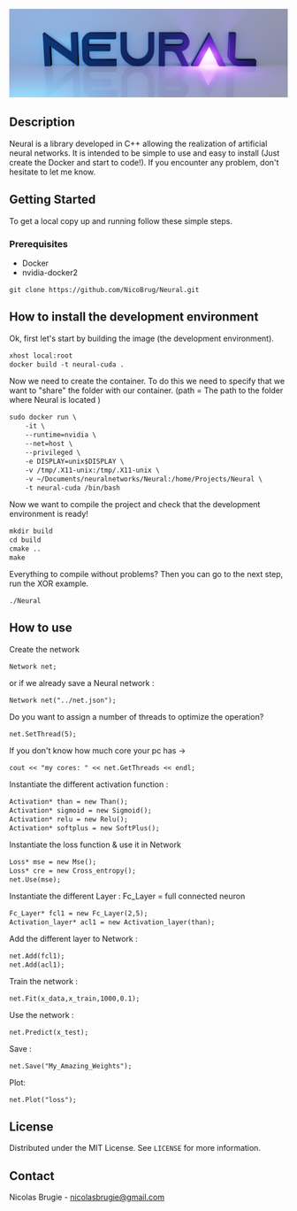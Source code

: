 
![Screenshot](pics/logo.png?raw=true )
## Description
Neural is a library developed in C++ allowing the realization of artificial neural networks. It is intended to be simple to use and easy to install (Just create the Docker and start to code!). If you encounter any problem, don't hesitate to let me know. 

## Getting Started
To get a local copy up and running follow these simple steps.
### Prerequisites
* Docker
* nvidia-docker2
```
git clone https://github.com/NicoBrug/Neural.git
```
## How to install the development environment
Ok, first let's start by building the image (the development environment). 
```
xhost local:root
docker build -t neural-cuda .
```
Now we need to create the container. To do this we need to specify that we want to "share" the folder with our container. (path = The path to the folder where Neural is located )
```
sudo docker run \
    -it \
    --runtime=nvidia \
    --net=host \
    --privileged \
    -e DISPLAY=unix$DISPLAY \
    -v /tmp/.X11-unix:/tmp/.X11-unix \
    -v ~/Documents/neuralnetworks/Neural:/home/Projects/Neural \
    -t neural-cuda /bin/bash
```
Now we want to compile the project and check that the development environment is ready!
```
mkdir build
cd build
cmake ..
make
```
Everything to compile without problems? Then you can go to the next step, run the XOR example.
```
./Neural
```

## How to use

Create the network
```
Network net; 
```
or if we already save a Neural network :
```
Network net("../net.json"); 
```
Do you want to assign a number of threads to optimize the operation? 
```
net.SetThread(5); 
```
If you don't know how much core your pc has -> 
```
cout << "my cores: " << net.GetThreads << endl;
```
Instantiate the different activation function :
```
Activation* than = new Than();
Activation* sigmoid = new Sigmoid();
Activation* relu = new Relu();
Activation* softplus = new SoftPlus();
```
Instantiate the loss function & use it in Network
```
Loss* mse = new Mse();
Loss* cre = new Cross_entropy();
net.Use(mse);
```
Instantiate the different Layer : Fc_Layer = full connected neuron
```
Fc_Layer* fcl1 = new Fc_Layer(2,5);
Activation_layer* acl1 = new Activation_layer(than);
```
Add the different layer to Network :
```
net.Add(fcl1);
net.Add(acl1);
```
Train the network : 
```
net.Fit(x_data,x_train,1000,0.1);
```
Use the network :
```
net.Predict(x_test);
```
Save :
```
net.Save("My_Amazing_Weights");
```
Plot:
```
net.Plot("loss");
```


<!-- LICENSE -->
## License

Distributed under the MIT License. See `LICENSE` for more information.

<!-- CONTACT -->
## Contact
Nicolas Brugie - nicolasbrugie@gmail.com


